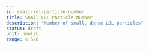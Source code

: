 ```yaml
---
id: small-ldl-particle-number
title: Small LDL Particle Number
description: "Number of small, dense LDL particles"
status: draft
unit: nmol/L
range: < 528
---
```

